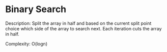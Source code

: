 # Binary Search
Description: 
Split the array in half and based on the current split point choice which side of the array to search next. Each iteration cuts the array in half.

Complexity: 
O(logn)
